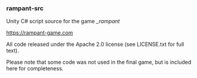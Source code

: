 ### rampant-src
Unity C# script source for the game *_rampant*

https://rampant-game.com

All code released under the Apache 2.0 license (see LICENSE.txt for full text).

Please note that some code was not used in the final game, but is included here for completeness.

